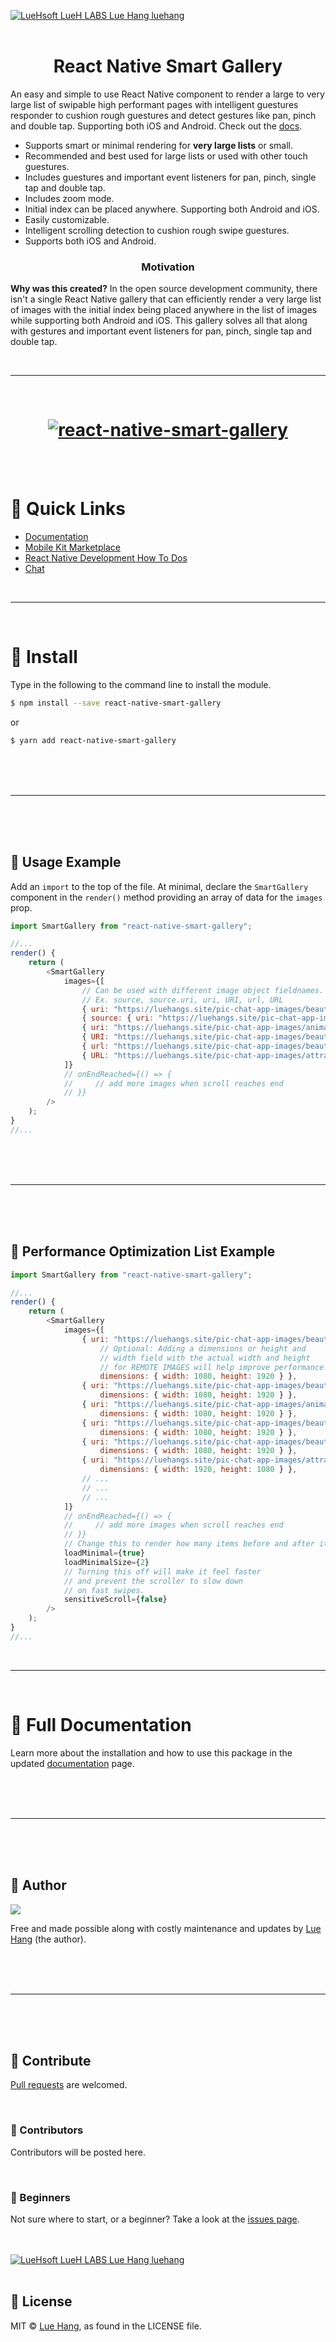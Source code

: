 <a href="https://luehangs.site"><img src="https://luehangs.site/images/lh-blog-strip.jpg" alt="LueHsoft LueH LABS Lue Hang luehang"/></a>
<br/>
<br/>

<h1 align="center">
    React Native Smart Gallery
</h1>

An easy and simple to use React Native component to render a large to very large list of swipable high performant pages with intelligent guestures responder to cushion rough guestures and detect gestures like pan, pinch and double tap. Supporting both iOS and Android. Check out the [docs](https://www.luehangs.site/lue_hang/projects/react-native-smart-gallery).

- Supports smart or minimal rendering for **very large lists** or small.
- Recommended and best used for large lists or used with other touch guestures.
- Includes guestures and important event listeners for pan, pinch, single tap and double tap.
- Includes zoom mode.
- Initial index can be placed anywhere. Supporting both Android and iOS.
- Easily customizable.
- Intelligent scrolling detection to cushion rough swipe guestures.
- Supports both iOS and Android.

<h3 align="center">
    Motivation
</h3>

**Why was this created?**  In the open source development community, there isn't a single React Native gallery that can efficiently render a very large list of images with the initial index being placed anywhere in the list of images while supporting both Android and iOS. This gallery solves all that along with gestures and important event listeners for pan, pinch, single tap and double tap.

<br/>

---
<br/>

<h1 align="center">
    <a href="https://www.luehangs.site/lue_hang/projects/react-native-smart-gallery">
        <img src="https://www.luehangs.site/videos/react-native-smart-gallery-demo.gif" alt="react-native-smart-gallery"/>
    </a>
</h1>

<br/>
<br/>

# :link: Quick Links
- [Documentation](https://www.luehangs.site/lue_hang/projects/react-native-smart-gallery)
- [Mobile Kit Marketplace](https://luehangs.site/marketplace/mobile-development)
- [React Native Development How To Dos](https://luehangs.site/blogs/react-native-development)
- [Chat](https://luehangs.site)

<br/>

---
<br/>

# :gem: Install

Type in the following to the command line to install the module.

```bash
$ npm install --save react-native-smart-gallery
```

or

```bash
$ yarn add react-native-smart-gallery
```

<br/>
<br/>
<br/>

---
<br/>
<br/>
<br/>

## :tada: Usage Example

Add an ``import`` to the top of the file.  At minimal, declare the `SmartGallery` component in the `render()` method providing an array of data for the `images` prop.

```javascript
import SmartGallery from "react-native-smart-gallery";

//...
render() {
    return (
        <SmartGallery
            images={[
                // Can be used with different image object fieldnames.
                // Ex. source, source.uri, uri, URI, url, URL
                { uri: "https://luehangs.site/pic-chat-app-images/beautiful-blond-blonde-hair-478544.jpg" },
                { source: { uri: "https://luehangs.site/pic-chat-app-images/beautiful-beautiful-women-beauty-40901.jpg" } },
                { uri: "https://luehangs.site/pic-chat-app-images/animals-avian-beach-760984.jpg" },
                { URI: "https://luehangs.site/pic-chat-app-images/beautiful-blond-fishnet-stockings-48134.jpg" },
                { url: "https://luehangs.site/pic-chat-app-images/beautiful-beautiful-woman-beauty-9763.jpg" },
                { URL: "https://luehangs.site/pic-chat-app-images/attractive-balance-beautiful-186263.jpg" },
            ]}
            // onEndReached={() => {
            //     // add more images when scroll reaches end
            // }}
        />
    );
}
//...
```

<br/>
<br/>
<br/>

---
<br/>
<br/>
<br/>

## :tada: Performance Optimization List Example

```javascript
import SmartGallery from "react-native-smart-gallery";

//...
render() {
    return (
        <SmartGallery
            images={[
                { uri: "https://luehangs.site/pic-chat-app-images/beautiful-blond-blonde-hair-478544.jpg",
                    // Optional: Adding a dimensions or height and
                    // width field with the actual width and height
                    // for REMOTE IMAGES will help improve performance.
                    dimensions: { width: 1080, height: 1920 } },
                { uri: "https://luehangs.site/pic-chat-app-images/beautiful-beautiful-women-beauty-40901.jpg",
                    dimensions: { width: 1080, height: 1920 } },
                { uri: "https://luehangs.site/pic-chat-app-images/animals-avian-beach-760984.jpg",
                    dimensions: { width: 1080, height: 1920 } },
                { uri: "https://luehangs.site/pic-chat-app-images/beautiful-blond-fishnet-stockings-48134.jpg",
                    dimensions: { width: 1080, height: 1920 } },
                { uri: "https://luehangs.site/pic-chat-app-images/beautiful-beautiful-woman-beauty-9763.jpg",
                    dimensions: { width: 1080, height: 1920 } },
                { uri: "https://luehangs.site/pic-chat-app-images/attractive-balance-beautiful-186263.jpg",
                    dimensions: { width: 1920, height: 1080 } },
                // ...
                // ...
                // ...
            ]}
            // onEndReached={() => {
            //     // add more images when scroll reaches end
            // }}
            // Change this to render how many items before and after it.
            loadMinimal={true}
            loadMinimalSize={2}
            // Turning this off will make it feel faster
            // and prevent the scroller to slow down
            // on fast swipes.
            sensitiveScroll={false}
        />
    );
}
//...
```

<br/>

---
<br/>

# :book: Full Documentation

Learn more about the installation and how to use this package in the updated [documentation](https://www.luehangs.site/lue_hang/projects/react-native-smart-gallery) page.

<br/>
<br/>
<br/>

---
<br/>
<br/>
<br/>

## :santa: Author

<a href="https://www.facebook.com/lue.hang">
<img src="https://www.luehangs.site/images/lue-hang2018-circle-150px.png"/>
</a>

Free and made possible along with costly maintenance and updates by [Lue Hang](https://www.facebook.com/lue.hang) (the author).

<br/>
<br/>
<br/>

---
<br/>
<br/>
<br/>

## :clap: Contribute

[Pull requests](https://github.com/Luehang/react-native-smart-gallery/pulls) are welcomed.

<br/>

### :tophat: Contributors

Contributors will be posted here.

<br/>

### :baby: Beginners

Not sure where to start, or a beginner? Take a look at the [issues page](https://github.com/Luehang/react-native-smart-gallery/issues).

<br/>
<br/>
<a href="https://luehangs.site/marketplace/product/RN%20Posting%20Demo%20App%20Kit"><img src="https://luehangs.site/images/lh-mobile-strip.jpg" alt="LueHsoft LueH LABS Lue Hang luehang"/></a>
<br/>
<br/>

## :page_facing_up: License

MIT © [Lue Hang](https://luehangs.site), as found in the LICENSE file.
